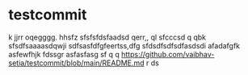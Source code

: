 # testcommit
k
jjrr
oqegggg.
hhsfz
sfsfsfdsfaadsd  qerr,,  ql
sfcccsd q qbk
sfsdfsaaaasdqwji
sdfsasfdfgfeertss,dfg
sfdsdfsdfsdfasdsdi
afadafgfk
asfewfhjk
fdssgr
asfasfasg
sf
  q q
https://github.com/vaibhav-setia/testcommit/blob/main/README.md
r
ds
